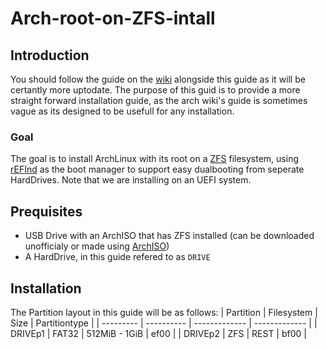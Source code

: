 # Arch-root-on-ZFS-intall
## Introduction
You should follow the guide on the [wiki](https://wiki.archlinux.org/title/Install_Arch_Linux_on_ZFS) alongside this guide as it will be certantly more uptodate. The purpose of this guid is to provide a more straight forward installation guide, as the arch wiki's guide is sometimes vague as its designed to be usefull for any installation.

### Goal
The goal is to install ArchLinux with its root on a [ZFS](https://wiki.archlinux.org/title/ZFS) filesystem, using [rEFInd](https://wiki.archlinux.org/title/REFInd) as the boot manager to support easy dualbooting from seperate HardDrives. Note that we are installing on an UEFI system.

## Prequisites
* USB Drive with an ArchISO that has ZFS installed (can be downloaded unofficialy or made using [ArchISO](https://wiki.archlinux.org/title/Archiso))
* A HardDrive, in this guide refered to as `DRIVE`

## Installation
The Partition layout in this guide will be as follows:
| Partition | Filesystem | Size          | Partitiontype |
| --------- | ---------- | ------------- | ------------- |
| DRIVEp1   | FAT32      | 512MiB - 1GiB | ef00          |
| DRIVEp2   | ZFS        | REST          | bf00          |
